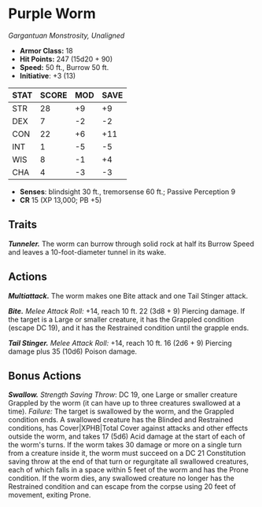 # Purple Worm

*Gargantuan Monstrosity, Unaligned*

- **Armor Class:** 18
- **Hit Points:** 247 (15d20 + 90)
- **Speed:** 50 ft., Burrow 50 ft.
- **Initiative**: +3 (13)

|STAT|SCORE|MOD|SAVE|
| --- | --- | --- | ---- |
| STR | 28 | +9 | +9 |
| DEX | 7 | -2 | -2 |
| CON | 22 | +6 | +11 |
| INT | 1 | -5 | -5 |
| WIS | 8 | -1 | +4 |
| CHA | 4 | -3 | -3 |

- **Senses**: blindsight 30 ft., tremorsense 60 ft.; Passive Perception 9
- **CR** 15 (XP 13,000; PB +5)

## Traits

***Tunneler.*** The worm can burrow through solid rock at half its Burrow Speed and leaves a 10-foot-diameter tunnel in its wake.


## Actions

***Multiattack.*** The worm makes one Bite attack and one Tail Stinger attack.

***Bite.*** *Melee Attack Roll:* +14, reach 10 ft. 22 (3d8 + 9) Piercing damage. If the target is a Large or smaller creature, it has the Grappled condition (escape DC 19), and it has the Restrained condition until the grapple ends.

***Tail Stinger.*** *Melee Attack Roll:* +14, reach 10 ft. 16 (2d6 + 9) Piercing damage plus 35 (10d6) Poison damage.


## Bonus Actions

***Swallow.*** *Strength Saving Throw*: DC 19, one Large or smaller creature Grappled by the worm (it can have up to three creatures swallowed at a time). *Failure:*  The target is swallowed by the worm, and the Grappled condition ends. A swallowed creature has the Blinded and Restrained conditions, has Cover|XPHB|Total Cover against attacks and other effects outside the worm, and takes 17 (5d6) Acid damage at the start of each of the worm's turns.
If the worm takes 30 damage or more on a single turn from a creature inside it, the worm must succeed on a DC 21 Constitution saving throw at the end of that turn or regurgitate all swallowed creatures, each of which falls in a space within 5 feet of the worm and has the Prone condition. If the worm dies, any swallowed creature no longer has the Restrained condition and can escape from the corpse using 20 feet of movement, exiting Prone.


